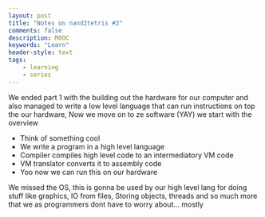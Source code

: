 ```yaml
---
layout: post
title: "Notes on nand2tetris #2"
comments: false
description: MOOC 
keywords: "Learn"
header-style: text
tags:
    - learning
    - series
---
```



We ended part 1 with the building out the hardware for our computer and also managed to write a low level language that can run instructions on top the our hardware, Now we move on to ze software (YAY) we start with the overview 

- Think of something cool 
- We write a program in a high level language 
- Compiler compiles high level code to an intermediatory VM code
- VM translator converts it to assembly code 
- Yoo now we can run this on our hardware

We missed the OS, this is gonna be used by our high level lang for doing stuff like graphics, IO from files, Storing objects, threads and so much more that we as programmers dont have to worry about... mostly